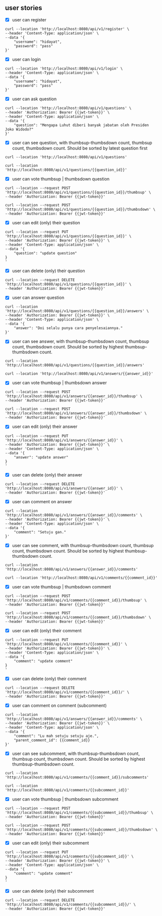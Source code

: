 ## user stories

- [x] user can register

```shell
curl --location 'http://localhost:8080/api/v1/register' \
--header 'Content-Type: application/json' \
--data '{
    "username": "hidayat",
    "password": "pass"
}'
```

- [x] user can login

```shell
curl --location 'http://localhost:8080/api/v1/login' \
--header 'Content-Type: application/json' \
--data '{
    "username": "hidayat",
    "password": "pass"
}'
```

- [x] user can ask question

```shell
curl --location 'http://localhost:8080/api/v1/questions' \
--header 'Authorization: Bearer {{jwt-token}}' \
--header 'Content-Type: application/json' \
--data '{
    "question": "Mengapa Luhut diberi banyak jabatan oleh Presiden Joko Widodo?"
}'
```

- [x] user can see question, with thumbsup-thumbsdown count, thumbsup count, thumbsdown count. Should be sorted by latest question first

```shell
curl --location 'http://localhost:8080/api/v1/questions'
```

```shell
curl --location 'http://localhost:8080/api/v1/questions/{{question_id}}'
```

- [x] user can vote thumbsup | thumbsdown question

```shell
curl --location --request POST 'http://localhost:8080/api/v1/questions/{{question_id}}/thumbsup' \
--header 'Authorization: Bearer {{jwt-token}}'
```

```shell
curl --location --request POST 'http://localhost:8080/api/v1/questions/{{question_id}}/thumbsdown' \
--header 'Authorization: Bearer {{jwt-token}}'
```

- [x] user can edit (only) their question

```shell
curl --location --request PUT 'http://localhost:8080/api/v1/questions/{{question_id}}' \
--header 'Authorization: Bearer {{jwt-token}}' \
--header 'Content-Type: application/json' \
--data '{
    "question": "update question"
}
'
```

- [x] user can delete (only) their question

```shell
curl --location --request DELETE 'http://localhost:8080/api/v1/questions/{{question_id}}' \
--header 'Authorization: Bearer {{jwt-token}}'
```

- [x] user can answer question

```shell
curl --location 'http://localhost:8080/api/v1/questions/{{question_id}}/answers' \
--header 'Authorization: Bearer {{jwt-token}}' \
--header 'Content-Type: application/json' \
--data '{
    "answer": "Doi selalu punya cara penyelesaiannya."
}'
```

- [x] user can see answer, with thumbsup-thumbsdown count, thumbsup count, thumbsdown count. Should be sorted by highest thumbsup-thumbsdown count.

```shell
curl --location 'http://localhost:8080/api/v1/questions/{{question_id}}/answers'
```

```shell
curl --location 'http://localhost:8080/api/v1/answers/{{answer_id}}'
```

- [x] user can vote thumbsup | thumbsdown answer

```shell
curl --location --request POST 'http://localhost:8080/api/v1/answers/{{answer_id}}/thumbsup' \
--header 'Authorization: Bearer {{jwt-token}}'
```

```shell
curl --location --request POST 'http://localhost:8080/api/v1/answers/{{answer_id}}/thumbsdown' \
--header 'Authorization: Bearer {{jwt-token}}'
```

- [x] user can edit (only) their answer

```shell
curl --location --request PUT 'http://localhost:8080/api/v1/answers/{{answer_id}}' \
--header 'Authorization: Bearer {{jwt-token}}' \
--header 'Content-Type: application/json' \
--data '{
    "answer": "update answer"
}
'
```

- [x] user can delete (only) their answer

```shell
curl --location --request DELETE 'http://localhost:8080/api/v1/answers/{{answer_id}}' \
--header 'Authorization: Bearer {{jwt-token}}'
```

- [x] user can comment on answer

```shell
curl --location 'http://localhost:8080/api/v1/answers/{{answer_id}}/comments' \
--header 'Authorization: Bearer {{jwt-token}}' \
--header 'Content-Type: application/json' \
--data '{
    "comment": "Setuju gan."
}'
```

- [x] user can see comment, with thumbsup-thumbsdown count, thumbsup count, thumbsdown count. Should be sorted by highest thumbsup-thumbsdown count.

```shell
curl --location 'http://localhost:8080/api/v1/answers/{{answer_id}}/comments'
```

```shell
curl --location 'http://localhost:8080/api/v1/comments/{{comment_id}}'
```

- [x] user can vote thumbsup | thumbsdown comment

```shell
curl --location --request POST 'http://localhost:8080/api/v1/comments/{{comment_id}}/thumbsup' \
--header 'Authorization: Bearer {{jwt-token}}'
```

```shell
curl --location --request POST 'http://localhost:8080/api/v1/comments/{{comment_id}}/thumbsdown' \
--header 'Authorization: Bearer {{jwt-token}}'
```

- [x] user can edit (only) their comment

```shell
curl --location --request PUT 'http://localhost:8080/api/v1/comments/{{comment_id}}' \
--header 'Authorization: Bearer {{jwt-token}}' \
--header 'Content-Type: application/json' \
--data '{
    "comment": "update comment"
}
'
```

- [x] user can delete (only) their comment

```shell
curl --location --request DELETE 'http://localhost:8080/api/v1/comments/{{comment_id}}/' \
--header 'Authorization: Bearer {{jwt-token}}'
```

- [x] user can comment on comment (subcomment)

```shell
curl --location 'http://localhost:8080/api/v1/answers/{{answer_id}}/comments' \
--header 'Authorization: Bearer {{jwt-token}}' \
--header 'Content-Type: application/json' \
--data '{
    "comment": "Lu mah setuju setuju aje.",
    "parent_comment_id": {{comment_id}}
}'
```

- [x] user can see subcomment, with thumbsup-thumbsdown count, thumbsup count, thumbsdown count. Should be sorted by highest thumbsup-thumbsdown count.

```shell
curl --location 'http://localhost:8080/api/v1/comments/{{comment_id}}/subcomments'
```

```shell
curl --location 'http://localhost:8080/api/v1/comments/{{subcomment_id}}'
```

- [x] user can vote thumbsup | thumbsdown subcomment

```shell
curl --location --request POST 'http://localhost:8080/api/v1/comments/{{subcomment_id}}/thumbsup' \
--header 'Authorization: Bearer {{jwt-token}}'
```

```shell
curl --location --request POST 'http://localhost:8080/api/v1/comments/{{subcomment_id}}/thumbsdown' \
--header 'Authorization: Bearer {{jwt-token}}'
```

- [x] user can edit (only) their subcomment

```shell
curl --location --request PUT 'http://localhost:8080/api/v1/comments/{{subcomment_id}}' \
--header 'Authorization: Bearer {{jwt-token}}' \
--header 'Content-Type: application/json' \
--data '{
    "comment": "update comment"
}
'
```

- [x] user can delete (only) their subcomment

```shell
curl --location --request DELETE 'http://localhost:8080/api/v1/comments/{{subcomment_id}}/' \
--header 'Authorization: Bearer {{jwt-token}}'
```
